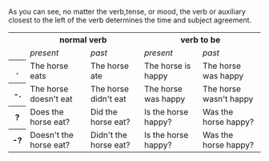 As you can see, no matter the verb,tense, or mood, the verb or auxiliary closest
to the left of the verb determines the time and subject agreement.

<table style="width:100%">
  <tr>
    <th></th>
    <th colspan="2">normal verb</th>
    <th colspan="2">verb to be</th>
  <tr>
    <td></td>
    <td><em>present</em></td>
    <td><em>past</em></td>
    <td><em>present</em></td>
    <td><em>past</emph></td>
  <tr>
    <th>.</th>
    <td>The horse eats</td>
    <td>The horse ate</td>
    <td>The horse is happy</td>
    <td>The horse was happy</td>
  </tr>
  <tr>
    <th>-.</th>
    <td>The horse doesn't eat</td>
    <td>The horse didn't eat</td>
    <td>The horse was happy</td>
    <td>The horse wasn't happy</td>
  </tr>
  <tr>
    <th>?</th>
    <td>Does the horse eat?</td>
    <td>Did the horse eat?</td>
    <td>Is the horse happy?</td>
    <td>Was the horse happy?</td>
  </tr>
  <tr>
    <th>-?</th>
    <td>Doesn't the horse eat?</td>
    <td>Didn't the horse eat?</td>
    <td>Is the horse happy?</td>
    <td>Was the horse happy?</td>
  </tr>
</table>
